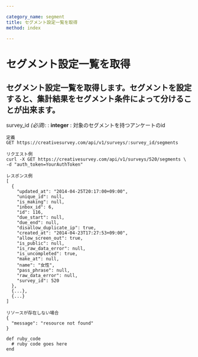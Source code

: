 ```yaml
---

category_name: segment
title: セグメント設定一覧を取得
method: index

---
```


# セグメント設定一覧を取得

## セグメント設定一覧を取得します。セグメントを設定すると、集計結果をセグメント条件によって分けることが出来ます。

survey_id _(必須)_:
: __integer__
: 対象のセグメントを持つアンケートのid

~~~
定義
GET https://creativesurvey.com/api/v1/surveys/:survey_id/segments

リクエスト例
curl -X GET https://creativesurvey.com/api/v1/surveys/520/segments \
-d "auth_token=YourAuthToken"

レスポンス例
[
  {
    "updated_at": "2014-04-25T20:17:00+09:00",
    "unique_id": null,
    "is_making": null,
    "inbox_id": 6,
    "id": 116,
    "due_start": null,
    "due_end": null,
    "disallow_duplicate_ip": true,
    "created_at": "2014-04-23T17:27:53+09:00",
    "allow_screen_out": true,
    "is_public": null,
    "is_raw_data_error": null,
    "is_uncompleted": true,
    "make_at": null,
    "name": "女性",
    "pass_phrase": null,
    "raw_data_error": null,
    "survey_id": 520
  },
  {...},
  {...}
]

リソースが存在しない場合
{
  "message": "resource not found"
}
~~~

~~~
def ruby_code
  # ruby code goes here
end
~~~

